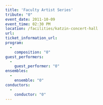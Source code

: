 ```yaml
---
title: 'Faculty Artist Series'
tribute: "0"
event_date: 2011-10-09
event_time: 02:30 PM
location: /facilities/katzin-concert-hall
url: 
ticket_information_url: 
program: 
  -
    composition: "0"
guest_performers: 
  -
    guest_performer: "0"
ensembles: 
  -
    ensemble: "0"
conductors: 
  -
    conductor: "0"
---
```

